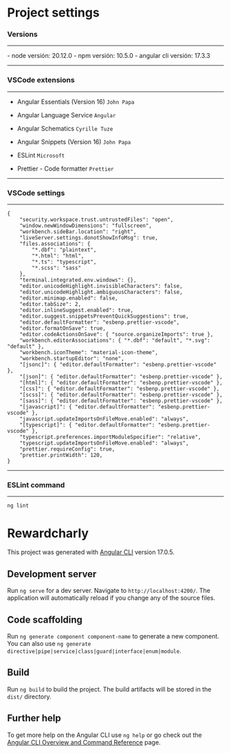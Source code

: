 # Project settings

<h3>Versions</h3>
<hr />
- node versión: 20.12.0
- npm versión: 10.5.0
- angular cli versión: 17.3.3

<hr />
<h3>VSCode extensions</h3>
<hr />

- Angular Essentials (Version 16) `John Papa`

- Angular Language Service `Angular`

- Angular Schematics `Cyrille Tuze`

- Angular Snippets (Version 16) `John Papa`

- ESLint `Microsoft`

- Prettier - Code formatter `Prettier`

<hr />
<h3>VSCode settings</h3>
<hr />

	{
		"security.workspace.trust.untrustedFiles": "open",
		"window.newWindowDimensions": "fullscreen",
		"workbench.sideBar.location": "right",
		"liveServer.settings.donotShowInfoMsg": true,
		"files.associations": {
			"*.dbf": "plaintext",
			"*.html": "html",
			"*.ts": "typescript",
			"*.scss": "sass"
		},
		"terminal.integrated.env.windows": {},
		"editor.unicodeHighlight.invisibleCharacters": false,
		"editor.unicodeHighlight.ambiguousCharacters": false,
		"editor.minimap.enabled": false,
		"editor.tabSize": 2,
		"editor.inlineSuggest.enabled": true,
		"editor.suggest.snippetsPreventQuickSuggestions": true,
		"editor.defaultFormatter": "esbenp.prettier-vscode",
		"editor.formatOnSave": true,
		"editor.codeActionsOnSave": { "source.organizeImports": true },
		"workbench.editorAssociations": { "*.dbf": "default", "*.svg": "default" },
		"workbench.iconTheme": "material-icon-theme",
		"workbench.startupEditor": "none",
		"[jsonc]": { "editor.defaultFormatter": "esbenp.prettier-vscode" },
		"[json]": { "editor.defaultFormatter": "esbenp.prettier-vscode" },
		"[html]": { "editor.defaultFormatter": "esbenp.prettier-vscode" },
		"[css]": { "editor.defaultFormatter": "esbenp.prettier-vscode" },
		"[scss]": { "editor.defaultFormatter": "esbenp.prettier-vscode" },
		"[sass]": { "editor.defaultFormatter": "esbenp.prettier-vscode" },
		"[javascript]": { "editor.defaultFormatter": "esbenp.prettier-vscode" },
		"javascript.updateImportsOnFileMove.enabled": "always",
		"[typescript]": { "editor.defaultFormatter": "esbenp.prettier-vscode" },
		"typescript.preferences.importModuleSpecifier": "relative",
		"typescript.updateImportsOnFileMove.enabled": "always",
		"prettier.requireConfig": true,
		"prettier.printWidth": 120,
	}

<hr />

<h3>ESLint command</h3>
<hr />

`ng lint`

# Rewardcharly

This project was generated with [Angular CLI](https://github.com/angular/angular-cli) version 17.0.5.

## Development server

Run `ng serve` for a dev server. Navigate to `http://localhost:4200/`. The application will automatically reload if you change any of the source files.

## Code scaffolding

Run `ng generate component component-name` to generate a new component. You can also use `ng generate directive|pipe|service|class|guard|interface|enum|module`.

## Build

Run `ng build` to build the project. The build artifacts will be stored in the `dist/` directory.

## Further help

To get more help on the Angular CLI use `ng help` or go check out the [Angular CLI Overview and Command Reference](https://angular.io/cli) page.
